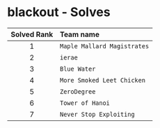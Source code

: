 # blackout - Solves
| Solved Rank | Team name |
|:-----------:|:----------|
| 1 | `Maple Mallard Magistrates` |
| 2 | `ierae` |
| 3 | `Blue Water` |
| 4 | `More Smoked Leet Chicken` |
| 5 | `ZeroDegree` |
| 6 | `Tower of Hanoi` |
| 7 | `Never Stop Exploiting` |